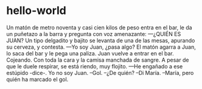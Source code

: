 # hello-world
Un matón de metro noventa y casi cien kilos de peso entra en el bar, le da un puñetazo a la barra y pregunta con voz amenazante:  —¿QUIÉN ES JUAN?  Un tipo delgadito y bajito se levanta de una de las mesas, apurando su cerveza, y contesta.  —Yo soy Juan, ¿pasa algo?  El matón agarra a Juan, lo saca del bar y le pega una paliza. Juan vuelve a entrar en el bar. Cojeando. Con toda la cara y la camisa manchada de sangre. A pesar de que le duele respirar, se está riendo, muy flojito.  —He engañado a ese estúpido -dice-. Yo no soy Juan.
–Gol.
–¿De quién? 
–Di María. 
–María, pero quién ha marcado el gol.

